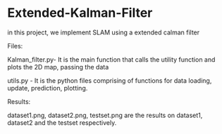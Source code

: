 # Extended-Kalman-Filter


in this project, we implement SLAM using a extended calman filter

Files:

Kalman_filter.py- It is the main function that calls the utility function and plots the 2D map, passing the data

utils.py - It is the python files comprising of functions for data loading, update, prediction, plotting.

Results:

dataset1.png, dataset2.png, testset.png are the results on dataset1, dataset2 and the testset respectively. 
